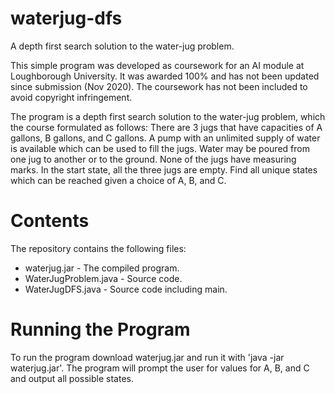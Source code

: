 # waterjug-dfs
A depth first search solution to the water-jug problem.

This simple program was developed as coursework for an AI module at Loughborough University. It was awarded 100% and has not been updated since submission (Nov 2020). The coursework has not been included to avoid copyright infringement.

The program is a depth first search solution to the water-jug problem, which the course formulated as follows:
There are 3 jugs that have capacities of A gallons, B gallons, and C gallons. A pump with an unlimited supply of water is available which can be used to fill the jugs. Water may be poured from one jug to another or to the ground. None of the jugs have measuring marks. In the start state, all the three jugs are empty. Find all unique states which can be reached given a choice of A, B, and C.

# Contents
The repository contains the following files:
* waterjug.jar - The compiled program.
* WaterJugProblem.java - Source code.
* WaterJugDFS.java - Source code including main.

# Running the Program
To run the program download waterjug.jar and run it with 'java -jar waterjug.jar'. The program will prompt the user for values for A, B, and C and output all possible states.
